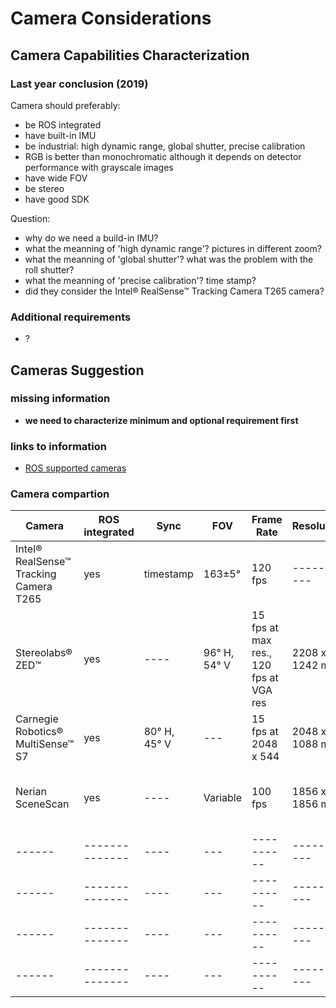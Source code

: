 # Camera Considerations

## Camera Capabilities Characterization

### Last year conclusion (2019)

  Camera should preferably:
  - be ROS integrated
  - have built-in IMU 
  - be industrial: high dynamic range, global shutter, precise calibration
  - RGB is better than monochromatic although it depends on detector performance with grayscale images
  - have wide FOV
  - be stereo
  - have good SDK
  
  Question:
  - why do we need a build-in IMU?
  - what the meanning of 'high dynamic range'? pictures in different zoom?
  - what the meanning of 'global shutter'? what was the problem with the roll shutter?
  - what the meanning of 'precise calibration'? time stamp?
  - did they consider the Intel® RealSense™ Tracking Camera T265 camera?
  
 
### Additional requirements
  - ?
  

  
## Cameras Suggestion

### missing information

- **we need to characterize minimum and optional requirement first**

### links to information
- [ROS supported cameras](https://rosindustrial.org/3d-camera-survey/)


### Camera compartion
| Camera | ROS integrated | Sync | FOV | Frame Rate | Resolution | SDK | Interface |
| ------ | -------------- | ---- | --- | ---------- | ---------- | --- | ---------- |
| Intel® RealSense™ Tracking Camera T265 | yes | timestamp | 163±5° | 120 fps | ---------- | --- | USB 3.1 Gen 1 Micro B (USB2.0 supported) |
| Stereolabs® ZED™ | yes | ---- |  96° H, 54° V | 15 fps at max res., 120 fps at VGA res | 2208 x 1242 max | --- | USB 3.0 |
| Carnegie Robotics® MultiSense™ S7 | yes | 80° H, 45° V | --- | 15 fps at 2048 x 544 |  2048 x 1088 max | --- | Ethernet |
| Nerian SceneScan | yes | ---- | Variable |  100 fps | 1856 x 1856 max | --- | USB 3.0 to cameras, Gigabit Ethernet to Host |
| ------ | -------------- | ---- | --- | ---------- | ---------- | --- | ---------- |
| ------ | -------------- | ---- | --- | ---------- | ---------- | --- | ---------- |
| ------ | -------------- | ---- | --- | ---------- | ---------- | --- | ---------- |
| ------ | -------------- | ---- | --- | ---------- | ---------- | --- | ---------- |
